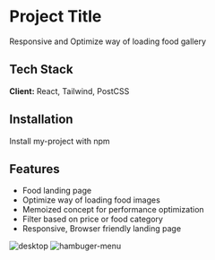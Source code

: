 # Project Title

Responsive and Optimize way of loading food gallery

## Tech Stack

**Client:** React, Tailwind, PostCSS

## Installation

Install my-project with npm

## Features

- Food landing page
- Optimize way of loading food images
- Memoized concept for performance optimization
- Filter based on price or food category
- Responsive, Browser friendly landing page

![desktop](https://github.com/ss-adeptpro/food-landing-page/assets/11929132/f86f1598-b2f1-4a03-acdf-74407efb3e03)
![hambuger-menu](https://github.com/ss-adeptpro/food-landing-page/assets/11929132/58c9c8cc-263a-4b19-bccb-f166310bf679)

